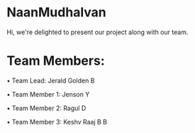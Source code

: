 # NaanMudhalvan

Hi, we're delighted to present our project along with our team.

# Team Members:

• Team Lead: Jerald Golden B

• Team Member 1: Jenson Y

• Team Member 2: Ragul D

• Team Member 3: Keshv Raaj B B
